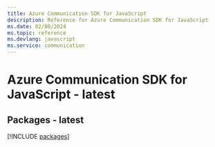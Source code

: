 ```yaml
---
title: Azure Communication SDK for JavaScript
description: Reference for Azure Communication SDK for JavaScript
ms.date: 02/08/2024
ms.topic: reference
ms.devlang: javascript
ms.service: communication
---
```

# Azure Communication SDK for JavaScript - latest
## Packages - latest
[!INCLUDE [packages](communication-index.md)]